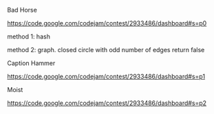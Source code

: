 Bad Horse

https://code.google.com/codejam/contest/2933486/dashboard#s=p0

method 1: hash

method 2: graph. closed circle with odd number of edges return false

Caption Hammer

https://code.google.com/codejam/contest/2933486/dashboard#s=p1

Moist

https://code.google.com/codejam/contest/2933486/dashboard#s=p2
